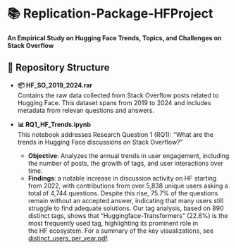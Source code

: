 # 📚 Replication-Package-HFProject
**An Empirical Study on Hugging Face Trends, Topics, and Challenges on Stack Overflow**

## 📂 Repository Structure

- **📦 HF_SO_2019_2024.rar**   
  Contains the raw data collected from Stack Overflow posts related to Hugging Face. This dataset spans from 2019 to 2024 and includes metadata from relevan 
  questions and answers.

- **📊 RQ1_HF_Trends.ipynb**  
  This notebook addresses Research Question 1 (RQ1): "What are the trends in Hugging Face discussions on Stack Overflow?"  
  - **Objective**: Analyzes the annual trends in user engagement, including the number of posts, the growth of tags, and user interactions over time.
  - **Findings**: a notable increase in discussion activity on HF starting from 2022, with contributions from over 5,838 unique users asking a total of 4,744 
  questions. Despite this rise, 75.7% of the questions remain without an accepted answer, indicating that many users still struggle to find adequate solutions.
  Our tag analysis, based on 890 distinct tags, shows that “Huggingface-Transformers” (22.6%) is the most frequently used tag, highlighting its prominent role in  
  the HF ecosystem.
  For a summary of the key visualizations, see [distinct_users_per_year.pdf](results/distinct_users_per_year.pdf).

